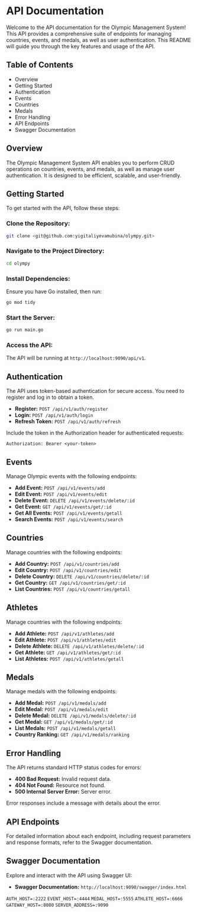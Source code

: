 # API Documentation

Welcome to the API documentation for the Olympic Management System! This API provides a comprehensive suite of endpoints for managing countries, events, and medals, as well as user authentication. This README will guide you through the key features and usage of the API.

## Table of Contents

- Overview
- Getting Started
- Authentication
- Events
- Countries
- Medals
- Error Handling
- API Endpoints
- Swagger Documentation

## Overview

The Olympic Management System API enables you to perform CRUD operations on countries, events, and medals, as well as manage user authentication. It is designed to be efficient, scalable, and user-friendly.

## Getting Started

To get started with the API, follow these steps:

### Clone the Repository:

```bash
git clone <git@github.com:yigitaliyevamubina/olympy.git>

```

### Navigate to the Project Directory:

```bash
cd olympy

```

### Install Dependencies:

Ensure you have Go installed, then run:

```bash
go mod tidy

```

### Start the Server:

```bash
go run main.go

```

### Access the API:

The API will be running at `http://localhost:9090/api/v1`.

## Authentication

The API uses token-based authentication for secure access. You need to register and log in to obtain a token.

- **Register:** `POST /api/v1/auth/register`
- **Login:** `POST /api/v1/auth/login`
- **Refresh Token:** `POST /api/v1/auth/refresh`

Include the token in the Authorization header for authenticated requests:

```
Authorization: Bearer <your-token>

```

## Events

Manage Olympic events with the following endpoints:

- **Add Event:** `POST /api/v1/events/add`
- **Edit Event:** `POST /api/v1/events/edit`
- **Delete Event:** `DELETE /api/v1/events/delete/:id`
- **Get Event:** `GET /api/v1/events/get/:id`
- **Get All Events:** `POST /api/v1/events/getall`
- **Search Events:** `POST /api/v1/events/search`

## Countries

Manage countries with the following endpoints:

- **Add Country:** `POST /api/v1/countries/add`
- **Edit Country:** `POST /api/v1/countries/edit`
- **Delete Country:** `DELETE /api/v1/countries/delete/:id`
- **Get Country:** `GET /api/v1/countries/get/:id`
- **List Countries:** `POST /api/v1/countries/getall`

## Athletes

Manage countries with the following endpoints:

- **Add Athlete:** `POST /api/v1/athletes/add`
- **Edit Athlete:** `POST /api/v1/athletes/edit`
- **Delete Athlete:** `DELETE /api/v1/athletes/delete/:id`
- **Get Athlete:** `GET /api/v1/athletes/get/:id`
- **List Athletes:** `POST /api/v1/athletes/getall`

## Medals

Manage medals with the following endpoints:

- **Add Medal:** `POST /api/v1/medals/add`
- **Edit Medal:** `POST /api/v1/medals/edit`
- **Delete Medal:** `DELETE /api/v1/medals/delete/:id`
- **Get Medal:** `GET /api/v1/medals/get/:id`
- **List Medals:** `POST /api/v1/medals/getall`
- **Country Ranking:** `GET /api/v1/medals/ranking`

## Error Handling

The API returns standard HTTP status codes for errors:

- **400 Bad Request:** Invalid request data.
- **404 Not Found:** Resource not found.
- **500 Internal Server Error:** Server error.

Error responses include a message with details about the error.

## API Endpoints

For detailed information about each endpoint, including request parameters and response formats, refer to the Swagger documentation.

## Swagger Documentation

Explore and interact with the API using Swagger UI:

- **Swagger Documentation:** `http://localhost:9090/swagger/index.html`


`AUTH_HOST=:2222`
`EVENT_HOST=:4444`
`MEDAL_HOST=:5555`
`ATHLETE_HOST=:6666`
`GATEWAY_HOST=:8080`
`SERVER_ADDRESS=:9090`